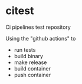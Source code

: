 # citest
Ci pipelines test repository

Using the "github actions" to

- run tests
- build binary
- make release
- build container
- push container
